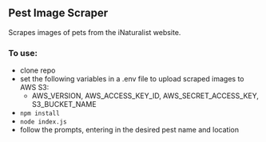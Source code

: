 ## Pest Image Scraper

Scrapes images of pets from the iNaturalist website.

### To use:
* clone repo
* set the following variables in a .env file to upload scraped images to AWS S3:
  * AWS_VERSION, AWS_ACCESS_KEY_ID, AWS_SECRET_ACCESS_KEY, S3_BUCKET_NAME
* `npm install`
* `node index.js`
* follow the prompts, entering in the desired pest name and location

